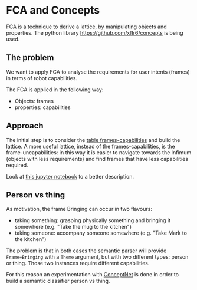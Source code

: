# FCA and Concepts

[FCA](https://en.wikipedia.org/wiki/Formal_concept_analysis) is a technique to derive a lattice, by manipulating objects and properties. The python library https://github.com/xflr6/concepts is being used.

## The problem

We want to apply FCA to analyse the requirements for user intents (frames) in terms of robot capabilities.

The FCA is applied in the following way:
- Objects: frames
- properties: capabilities

## Approach

The initial step is to consider the [table frames-capabilities](table.csv) and build the lattice. A more useful lattice, instead of the frames-capabilities, is the frame-uncapabilities: in this way it is easier to navigate towards the Infimum (objects with less requirements) and find frames that have less capabilities required.

Look at [this jupyter notebook](3_explaination.ipynb) to a better description.

## Person vs thing

As motivation, the frame Bringing can occur in two flavours:

- taking something: grasping physically something and bringing it somewhere (e.g. "Take the mug to the kitchen")
- taking someone: accompany someone somewhere (e.g. "Take Mark to the kitchen")

The problem is that in both cases the semantic parser will provide `Frame=Bringing` with a `Theme` argument, but with two different types: person or thing. Those two instances require different capabilities.

For this reason an experimentation with [ConceptNet](http://conceptnet.io/) is done in order to build a semantic classifier person vs thing.
